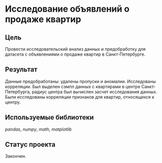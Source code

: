 # Исследование объявлений о продаже квартир

## Цель

Провести исследовательский анализ данных и предобработку для датасета с объявлениями о продаже квартир в Санкт-Петербурге.

## Результат

Данные предобработаны: удалены пропуски и аномалии. Исследованы корреляции. Был выделен сэмпл данных с квартирами в центре Санкт-Петербурга, радиус центра был вычислен засчет исследования данных. Были исследованы корреляции признаков для квартир, относящихся к центру.

## Используемые библиотеки
*pandas*, *numpy*, *math*, *matplotlib*

## Статус проекта

Закончен.